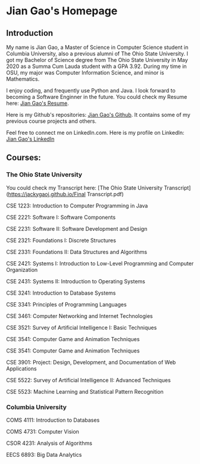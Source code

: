 # Jian Gao's Homepage

## Introduction
  My name is Jian Gao, a Master of Science in Computer Science student in Columbia University, also a previous alumni of The Ohio State University. I got my Bachelor of Science degree from The Ohio State University in May 2020 as a Summa Cum Lauda student with a GPA 3.92. During my time in OSU, my major was Computer Information Science, and minor is Mathematics.
  
  I enjoy coding, and frequently use Python and Java. I look forward to becoming a Software Enginner in the future. You could check my Resume here: [Jian Gao's Resume](https://jackygaoj.github.io/Resume.pdf). 
  
  Here is my Github's repositories: [Jian Gao's Github](https://github.com/JackyGaoJ?tab=repositories). It contains some of my previous course projects and others. 

  Feel free to connect me on LinkedIn.com. Here is my profile on LinkedIn: [Jian Gao's LinkedIn](https://www.linkedin.com/in/jian-gao-770903185/)

## Courses:
### The Ohio State University
  
  You could check my Transcript here: [The Ohio State University Transcript](https://jackygaoj.github.io/Final Transcript.pdf)
  
  CSE 1223: Introduction to Computer Programming in Java
  
  CSE 2221: Software I: Software Components
  
  CSE 2231: Software II: Software Development and Design
  
  CSE 2321: Foundations I: Discrete Structures
  
  CSE 2331: Foundations II: Data Structures and Algorithms
  
  CSE 2421: Systems I: Introduction to Low-Level Programming and Computer Organization
  
  CSE 2431: Systems II: Introduction to Operating Systems
  
  CSE 3241: Introduction to Database Systems
  
  CSE 3341: Principles of Programming Languages
  
  CSE 3461: Computer Networking and Internet Technologies
  
  CSE 3521: Survey of Artificial Intelligence I: Basic Techniques
  
  CSE 3541: Computer Game and Animation Techniques
  
  CSE 3541: Computer Game and Animation Techniques
  
  CSE 3901: Project: Design, Development, and Documentation of Web Applications
  
  CSE 5522: Survey of Artificial Intelligence II: Advanced Techniques
  
  CSE 5523: Machine Learning and Statistical Pattern Recognition
### Columbia University

  COMS 4111: Introduction to Databases
  
  COMS 4731: Computer Vision
  
  CSOR 4231: Analysis of Algorithms
  
  EECS 6893: Big Data Analytics


